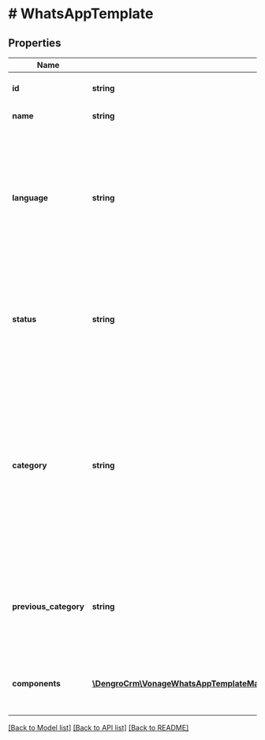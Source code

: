# # WhatsAppTemplate

## Properties

Name | Type | Description | Notes
------------ | ------------- | ------------- | -------------
**id** | **string** | The unique identifier for this template. | [optional]
**name** | **string** | The name of the template | [optional]
**language** | **string** | The language of the template. The same template name can be used for multiple language versions. A list of supported languages is available in the [WhatsApp documentation](https://developers.facebook.com/docs/whatsapp/api/messages/message-templates/) | [optional]
**status** | **string** | The status of the template. Templates with a status of &#x60;APPROVED&#x60; can be used in WhatsApp template messages. | [optional]
**category** | **string** | The category of the template. This determines the purpose of the template. Note: until June 1st 2023 some older template categories may be listed. These should be updated to one the valid categories or they will be automatically migrated. | [optional]
**previous_category** | **string** | If the template has been updated to a different category, shows the previous category of the template. | [optional]
**components** | [**\DengroCrm\VonageWhatsAppTemplateManagement\Model\WhatsAppTemplateComponentsInner[]**](WhatsAppTemplateComponentsInner.md) | An array of objects representing the parts of the template itself. | [optional]

[[Back to Model list]](../../README.md#models) [[Back to API list]](../../README.md#endpoints) [[Back to README]](../../README.md)
